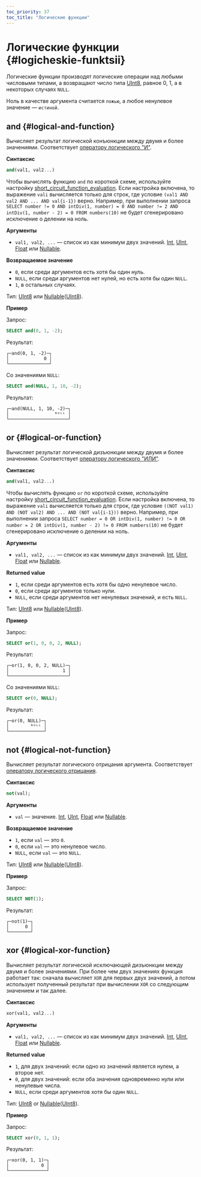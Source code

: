 ```yaml
---
toc_priority: 37
toc_title: "Логические функции"
---
```


# Логические функции {#logicheskie-funktsii}

Логические функции производят логические операции над любыми числовыми типами, а возвращают число типа [UInt8](../../sql-reference/data-types/int-uint.md), равное 0, 1, а в некоторых случаях `NULL`.

Ноль в качестве аргумента считается `ложью`, а любое ненулевое значение — `истиной`.

## and {#logical-and-function}

Вычисляет результат логической конъюнкции между двумя и более значениями. Соответствует [оператору логического "И"](../../sql-reference/operators/index.md#logical-and-operator).

**Синтаксис**

``` sql
and(val1, val2...)
```

Чтобы вычислять функцию `and` по короткой схеме, используйте настройку [short_circuit_function_evaluation](../../operations/settings/settings.md#short-circuit-function-evaluation). Если настройка включена, то выражение `vali` вычисляется только для строк, где условие `(val1 AND val2 AND ... AND val{i-1})` верно. Например, при выполнении запроса `SELECT number != 0 AND intDiv(1, number) = 0 AND number != 2 AND intDiv(1, number - 2) = 0 FROM numbers(10)` не будет сгенерировано исключение о делении на ноль.

**Аргументы**

-   `val1, val2, ...` — список из как минимум двух значений. [Int](../../sql-reference/data-types/int-uint.md), [UInt](../../sql-reference/data-types/int-uint.md), [Float](../../sql-reference/data-types/float.md) или [Nullable](../../sql-reference/data-types/nullable.md).

**Возвращаемое значение**

-   `0`, если среди аргументов есть хотя бы один нуль.
-   `NULL`, если среди аргументов нет нулей, но есть хотя бы один `NULL`.
-   `1`, в остальных случаях.

Тип: [UInt8](../../sql-reference/data-types/int-uint.md) или [Nullable](../../sql-reference/data-types/nullable.md)([UInt8](../../sql-reference/data-types/int-uint.md)).

**Пример**

Запрос:

``` sql
SELECT and(0, 1, -2);
```

Результат:

``` text
┌─and(0, 1, -2)─┐
│             0 │
└───────────────┘
```

Со значениями `NULL`:

``` sql
SELECT and(NULL, 1, 10, -2);
```

Результат:

``` text
┌─and(NULL, 1, 10, -2)─┐
│                 ᴺᵁᴸᴸ │
└──────────────────────┘
```

## or {#logical-or-function}

Вычисляет результат логической дизъюнкции между двумя и более значениями. Соответствует [оператору логического "ИЛИ"](../../sql-reference/operators/index.md#logical-or-operator).

**Синтаксис**

``` sql
and(val1, val2...)
```

Чтобы вычислять функцию `or` по короткой схеме, используйте настройку [short_circuit_function_evaluation](../../operations/settings/settings.md#short-circuit-function-evaluation). Если настройка включена, то выражение `vali` вычисляется только для строк, где условие `((NOT val1) AND (NOT val2) AND ... AND (NOT val{i-1}))` верно. Например, при выполнении запроса `SELECT number = 0 OR intDiv(1, number) != 0 OR number = 2 OR intDiv(1, number - 2) != 0 FROM numbers(10)` не будет сгенерировано исключение о делении на ноль.

**Аргументы**

-   `val1, val2, ...` — список из как минимум двух значений. [Int](../../sql-reference/data-types/int-uint.md), [UInt](../../sql-reference/data-types/int-uint.md), [Float](../../sql-reference/data-types/float.md) или [Nullable](../../sql-reference/data-types/nullable.md).

**Returned value**

-   `1`, если среди аргументов есть хотя бы одно ненулевое число.
-   `0`, если среди аргументов только нули.
-   `NULL`, если среди аргументов нет ненулевых значений, и есть `NULL`.

Тип: [UInt8](../../sql-reference/data-types/int-uint.md) или [Nullable](../../sql-reference/data-types/nullable.md)([UInt8](../../sql-reference/data-types/int-uint.md)).

**Пример**

Запрос:

``` sql
SELECT or(1, 0, 0, 2, NULL);
```

Результат:

``` text
┌─or(1, 0, 0, 2, NULL)─┐
│                    1 │
└──────────────────────┘
```

Со значениями `NULL`:

``` sql
SELECT or(0, NULL);
```

Результат:

``` text
┌─or(0, NULL)─┐
│        ᴺᵁᴸᴸ │
└─────────────┘
```

## not {#logical-not-function}

Вычисляет результат логического отрицания аргумента. Соответствует [оператору логического отрицания](../../sql-reference/operators/index.md#logical-negation-operator).

**Синтаксис**

``` sql
not(val);
```

**Аргументы**

-   `val` — значение. [Int](../../sql-reference/data-types/int-uint.md), [UInt](../../sql-reference/data-types/int-uint.md), [Float](../../sql-reference/data-types/float.md) или [Nullable](../../sql-reference/data-types/nullable.md).

**Возвращаемое значение**

-   `1`, если `val` — это `0`.
-   `0`, если `val` — это ненулевое число.
-   `NULL`, если `val` — это `NULL`.

Тип: [UInt8](../../sql-reference/data-types/int-uint.md) или [Nullable](../../sql-reference/data-types/nullable.md)([UInt8](../../sql-reference/data-types/int-uint.md)).

**Пример**

Запрос:

``` sql
SELECT NOT(1);
```

Результат:

``` test
┌─not(1)─┐
│      0 │
└────────┘
```

## xor {#logical-xor-function}

Вычисляет результат логической исключающей дизъюнкции между двумя и более значениями. При более чем двух значениях функция работает так: сначала вычисляет `XOR` для первых двух значений, а потом использует полученный результат при вычислении `XOR` со следующим значением и так далее.

**Синтаксис**

``` sql
xor(val1, val2...)
```

**Аргументы**

-   `val1, val2, ...` — список из как минимум двух значений. [Int](../../sql-reference/data-types/int-uint.md), [UInt](../../sql-reference/data-types/int-uint.md), [Float](../../sql-reference/data-types/float.md) или [Nullable](../../sql-reference/data-types/nullable.md).

**Returned value**

-   `1`, для двух значений: если одно из значений является нулем, а второе нет.
-   `0`, для двух значений: если оба значения одновременно нули или ненулевые числа.
-   `NULL`, если среди аргументов хотя бы один `NULL`.

Тип: [UInt8](../../sql-reference/data-types/int-uint.md) or [Nullable](../../sql-reference/data-types/nullable.md)([UInt8](../../sql-reference/data-types/int-uint.md)).

**Пример**

Запрос:

``` sql
SELECT xor(0, 1, 1);
```

Результат:

``` text
┌─xor(0, 1, 1)─┐
│            0 │
└──────────────┘
```

